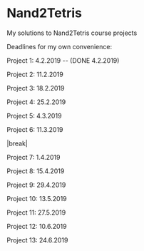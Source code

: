 # Nand2Tetris
My solutions to Nand2Tetris course projects

Deadlines for my own convenience:

Project 1:  4.2.2019 -- (DONE 4.2.2019)

Project 2: 11.2.2019

Project 3: 18.2.2019

Project 4: 25.2.2019

Project 5:  4.3.2019

Project 6: 11.3.2019

|break|
  
Project 7:   1.4.2019

Project 8:  15.4.2019

Project 9:  29.4.2019

Project 10: 13.5.2019

Project 11: 27.5.2019

Project 12: 10.6.2019

Project 13: 24.6.2019
